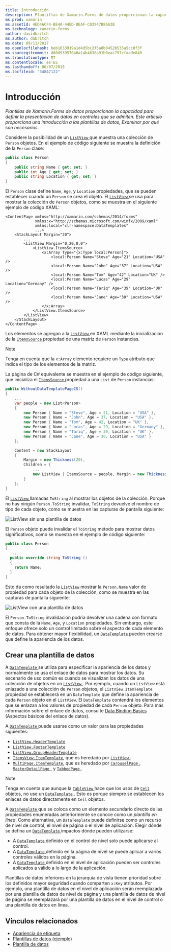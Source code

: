 ```yaml
---
title: Introducción
description: Plantillas de Xamarin.Forms de datos proporcionan la capacidad para definir la presentación de datos en controles que se admiten. Este artículo proporciona una introducción a las plantillas de datos, Examinar por qué son necesarios.
ms.prod: xamarin
ms.assetid: 4ED4ACF4-BE4A-44ED-8EAF-C03947B8663B
ms.technology: xamarin-forms
author: davidbritch
ms.author: dabritch
ms.date: 09/11/2017
ms.openlocfilehash: beb1633919a1d4d5bc2f5a8b0452b535a5cc8f3f
ms.sourcegitcommit: d80d93957040a14b4638a91b0eac797cfaade840
ms.translationtype: MT
ms.contentlocale: es-ES
ms.lasthandoff: 06/07/2018
ms.locfileid: "34847122"
---
```

# <a name="introduction"></a>Introducción

_Plantillas de Xamarin.Forms de datos proporcionan la capacidad para definir la presentación de datos en controles que se admiten. Este artículo proporciona una introducción a las plantillas de datos, Examinar por qué son necesarios._

Considere la posibilidad de un [ `ListView` ](https://developer.xamarin.com/api/type/Xamarin.Forms.ListView/) que muestra una colección de `Person` objetos. En el ejemplo de código siguiente se muestra la definición de la `Person` clase:

```csharp
public class Person
{
    public string Name { get; set; }
    public int Age { get; set; }
    public string Location { get; set; }
}
```

El `Person` clase define `Name`, `Age`, y `Location` propiedades, que se pueden establecer cuando un `Person` se crea el objeto. El [ `ListView` ](https://developer.xamarin.com/api/type/Xamarin.Forms.ListView/) se usa para mostrar la colección de `Person` objetos, como se muestra en el siguiente ejemplo de código XAML:

```xaml
<ContentPage xmlns="http://xamarin.com/schemas/2014/forms"
             xmlns:x="http://schemas.microsoft.com/winfx/2009/xaml"
             xmlns:local="clr-namespace:DataTemplates"
             ...>
    <StackLayout Margin="20">
        ...
        <ListView Margin="0,20,0,0">
            <ListView.ItemsSource>
                <x:Array Type="{x:Type local:Person}">
                    <local:Person Name="Steve" Age="21" Location="USA" />
                    <local:Person Name="John" Age="37" Location="USA" />
                    <local:Person Name="Tom" Age="42" Location="UK" />
                    <local:Person Name="Lucas" Age="29" Location="Germany" />
                    <local:Person Name="Tariq" Age="39" Location="UK" />
                    <local:Person Name="Jane" Age="30" Location="USA" />
                </x:Array>
            </ListView.ItemsSource>
        </ListView>
    </StackLayout>
</ContentPage>
```

Los elementos se agregan a la [ `ListView` ](https://developer.xamarin.com/api/type/Xamarin.Forms.ListView/) en XAML mediante la inicialización de la [ `ItemsSource` ](https://developer.xamarin.com/api/property/Xamarin.Forms.ItemsView%3CTVisual%3E.ItemsSource/) propiedad de una matriz de `Person` instancias.

> [!NOTE]
> Tenga en cuenta que la `x:Array` elemento requiere un `Type` atributo que indica el tipo de los elementos de la matriz.

La página de C# equivalente se muestra en el ejemplo de código siguiente, que inicializa el [ `ItemsSource` ](https://developer.xamarin.com/api/property/Xamarin.Forms.ItemsView%3CTVisual%3E.ItemsSource/) propiedad a una `List` de `Person` instancias:

```csharp
public WithoutDataTemplatePageCS()
{
    ...
    var people = new List<Person>
    {
        new Person { Name = "Steve", Age = 21, Location = "USA" },
        new Person { Name = "John", Age = 37, Location = "USA" },
        new Person { Name = "Tom", Age = 42, Location = "UK" },
        new Person { Name = "Lucas", Age = 29, Location = "Germany" },
        new Person { Name = "Tariq", Age = 39, Location = "UK" },
        new Person { Name = "Jane", Age = 30, Location = "USA" }
    };

    Content = new StackLayout
    {
        Margin = new Thickness(20),
        Children = {
            ...
            new ListView { ItemsSource = people, Margin = new Thickness(0, 20, 0, 0) }
        }
    };
}
```

El [ `ListView` ](https://developer.xamarin.com/api/type/Xamarin.Forms.ListView/) llamadas `ToString` al mostrar los objetos de la colección. Porque no hay ningún `Person.ToString` invalidar, `ToString` devuelve el nombre de tipo de cada objeto, como se muestra en las capturas de pantalla siguiente:

![](introduction-images/no-data-template.png "ListView sin una plantilla de datos")

El `Person` objeto puede invalidar el `ToString` método para mostrar datos significativos, como se muestra en el ejemplo de código siguiente:

```csharp
public class Person
{
  ...
  public override string ToString ()
  {
    return Name;
  }
}
```

Esto da como resultado la [ `ListView` ](https://developer.xamarin.com/api/type/Xamarin.Forms.ListView/) mostrar la `Person.Name` valor de propiedad para cada objeto de la colección, como se muestra en las capturas de pantalla siguiente:

![](introduction-images/override-tostring.png "ListView con una plantilla de datos")

El `Person.ToString` invalidación podría devolver una cadena con formato que consta de la `Name`, `Age`, y `Location` propiedades. Sin embargo, este enfoque ofrece solo un control limitado sobre el aspecto de cada elemento de datos. Para obtener mayor flexibilidad, un [ `DataTemplate` ](https://developer.xamarin.com/api/type/Xamarin.Forms.DataTemplate/) pueden crearse que define la apariencia de los datos.

## <a name="creating-a-datatemplate"></a>Crear una plantilla de datos

A [ `DataTemplate` ](https://developer.xamarin.com/api/type/Xamarin.Forms.DataTemplate/) se utiliza para especificar la apariencia de los datos y normalmente se usa el enlace de datos para mostrar los datos. Su escenario de uso común es cuando se visualizan los datos de una colección de objetos en un [ `ListView` ](https://developer.xamarin.com/api/type/Xamarin.Forms.ListView/). Por ejemplo, cuando un `ListView` está enlazado a una colección de `Person` objetos, el `ListView.ItemTemplate` propiedad se establecerá en un `DataTemplate` que define la apariencia de cada `Person` objeto en el `ListView`. El `DataTemplate` contendrá los elementos que se enlazan a los valores de propiedad de cada `Person` objeto. Para más información sobre el enlace de datos, consulte [Data Binding Basics](~/xamarin-forms/xaml/xaml-basics/data-binding-basics.md) (Aspectos básicos del enlace de datos).

A [ `DataTemplate` ](https://developer.xamarin.com/api/type/Xamarin.Forms.DataTemplate/) puede usarse como un valor para las propiedades siguientes:

- [`ListView.HeaderTemplate`](https://developer.xamarin.com/api/property/Xamarin.Forms.ListView.HeaderTemplate/)
- [`ListView.FooterTemplate`](https://developer.xamarin.com/api/property/Xamarin.Forms.ListView.FooterTemplate/)
- [`ListView.GroupHeaderTemplate`](https://developer.xamarin.com/api/property/Xamarin.Forms.ListView.GroupHeaderTemplate/)
- [`ItemsView.ItemTemplate`](https://developer.xamarin.com/api/type/Xamarin.Forms.ItemsView%3CTVisual%3E/), que es heredado por [ `ListView` ](https://developer.xamarin.com/api/type/Xamarin.Forms.ListView/).
- [`MultiPage.ItemTemplate`](https://developer.xamarin.com/api/type/Xamarin.Forms.MultiPage%3CT%3E/), que es heredado por [ `CarouselPage` ](https://developer.xamarin.com/api/type/Xamarin.Forms.CarouselPage/), [ `MasterDetailPage` ](https://developer.xamarin.com/api/type/Xamarin.Forms.MasterDetailPage/), y [ `TabbedPage` ](https://developer.xamarin.com/api/type/Xamarin.Forms.TabbedPage/).

> [!NOTE]
> Tenga en cuenta que aunque la [ `TableView` ](https://developer.xamarin.com/api/type/Xamarin.Forms.TableView/) hace que los usos de [ `Cell` ](https://developer.xamarin.com/api/type/Xamarin.Forms.Cell/) objetos, no use un [ `DataTemplate` ](https://developer.xamarin.com/api/type/Xamarin.Forms.DataTemplate/). Esto es porque siempre se establecen los enlaces de datos directamente en `Cell` objetos.

A [ `DataTemplate` ](https://developer.xamarin.com/api/type/Xamarin.Forms.DataTemplate/) que se coloca como un elemento secundario directo de las propiedades enumeradas anteriormente se conoce como un *plantilla en línea*. Como alternativa, un `DataTemplate` puede definirse como un recurso de nivel de control, el nivel de página o el nivel de aplicación. Elegir dónde se defina un [ `DataTemplate` ](https://developer.xamarin.com/api/type/Xamarin.Forms.DataTemplate/) impactos dónde pueden utilizarse:

- A [ `DataTemplate` ](https://developer.xamarin.com/api/type/Xamarin.Forms.DataTemplate/) definido en el control de nivel solo puede aplicarse al control.
- A [ `DataTemplate` ](https://developer.xamarin.com/api/type/Xamarin.Forms.DataTemplate/) definido en la página de nivel se puede aplicar a varios controles válidos en la página.
- A [ `DataTemplate` ](https://developer.xamarin.com/api/type/Xamarin.Forms.DataTemplate/) definido en el nivel de aplicación pueden ser controles aplicados a válido a lo largo de la aplicación.

Plantillas de datos inferiores en la jerarquía de vista tienen prioridad sobre los definidos mayor seguridad cuando comparten `x:Key` atributos. Por ejemplo, una plantilla de datos en el nivel de aplicación serán reemplazada por una plantilla de datos de nivel de página y una plantilla de datos de nivel de página se reemplazará por una plantilla de datos en el nivel de control o una plantilla de datos en línea.


## <a name="related-links"></a>Vínculos relacionados

- [Apariencia de etiqueta](~/xamarin-forms/user-interface/listview/customizing-cell-appearance.md)
- [Plantillas de datos (ejemplo)](https://developer.xamarin.com/samples/xamarin-forms/templates/datatemplates/)
- [Plantilla de datos](https://developer.xamarin.com/api/type/Xamarin.Forms.DataTemplate/)
